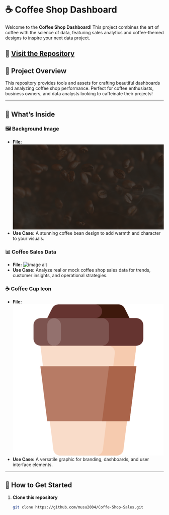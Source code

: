 # ☕ Coffee Shop Dashboard  

Welcome to the **Coffee Shop Dashboard**! This project combines the art of coffee with the science of data, featuring sales analytics and coffee-themed designs to inspire your next data project.

🔗 **[Visit the Repository](https://github.com/musu2004/Coffe-Shop-Sales)**
---

## 🎯 Project Overview  

This repository provides tools and assets for crafting beautiful dashboards and analyzing coffee shop performance. Perfect for coffee enthusiasts, business owners, and data analysts looking to caffeinate their projects!  

---

## 📂 What’s Inside  

### 🖼 Background Image  
- **File:** ![image alt](https://github.com/musu2004/Coffe-Shop-Sales/blob/main/Background%20Image.png)
- **Use Case:** A stunning coffee bean design to add warmth and character to your visuals.  

### 📊 Coffee Sales Data  
- **File:** ![image alt](https://private-user-images.githubusercontent.com/141436568/386955071-6c2409db-453c-49fa-8560-b564faaf51d2.png?jwt=eyJhbGciOiJIUzI1NiIsInR5cCI6IkpXVCJ9.eyJpc3MiOiJnaXRodWIuY29tIiwiYXVkIjoicmF3LmdpdGh1YnVzZXJjb250ZW50LmNvbSIsImtleSI6ImtleTUiLCJleHAiOjE3MzE4NDU1NDgsIm5iZiI6MTczMTg0NTI0OCwicGF0aCI6Ii8xNDE0MzY1NjgvMzg2OTU1MDcxLTZjMjQwOWRiLTQ1M2MtNDlmYS04NTYwLWI1NjRmYWFmNTFkMi5wbmc_WC1BbXotQWxnb3JpdGhtPUFXUzQtSE1BQy1TSEEyNTYmWC1BbXotQ3JlZGVudGlhbD1BS0lBVkNPRFlMU0E1M1BRSzRaQSUyRjIwMjQxMTE3JTJGdXMtZWFzdC0xJTJGczMlMkZhd3M0X3JlcXVlc3QmWC1BbXotRGF0ZT0yMDI0MTExN1QxMjA3MjhaJlgtQW16LUV4cGlyZXM9MzAwJlgtQW16LVNpZ25hdHVyZT0yNWU3ZDFhOWNjNTcyZWQ3ZDVhZGRlODIwZGI1Mzg2MDFlYTVlOTcwZTdjY2QxYTEwMDMxMzQ1N2U0OWE3YjAwJlgtQW16LVNpZ25lZEhlYWRlcnM9aG9zdCJ9.pC0DfrPoIJNzyn1ey5PATT9VOB4xw8Mww98fjAHYuzg)
- **Use Case:** Analyze real or mock coffee shop sales data for trends, customer insights, and operational strategies.  

### ☕ Coffee Cup Icon  
- **File:** ![image alt](https://github.com/musu2004/Coffe-Shop-Sales/blob/main/coffee-cup.png)  
- **Use Case:** A versatile graphic for branding, dashboards, and user interface elements.  

---

## 🚀 How to Get Started  

1. **Clone this repository**  
   ```bash
   git clone https://github.com/musu2004/Coffe-Shop-Sales.git
